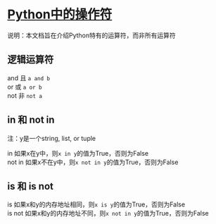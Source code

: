 # [Python中的操作符](https://www.tutorialspoint.com/python/python_basic_operators.htm)

说明：本文档旨在介绍Python特有的运算符，而非所有运算符  

## 逻辑运算符

and 且  `a and b`  
or  或  `a or b`  
not 非  `not a`  

## in 和 not in

注：y是一个string, list, or tuple  
  
in  如果x在y中，则`x in y`的值为True，否则为False  
not in  如果x不在y中，则`x not in y`的值为True，否则为False  

## is 和 is not

is  如果x和y的内存地址相同，则`x is y`的值为True，否则为False  
is not  如果x和y的内存地址不同，则`x not in y`的值为True，否则为False
